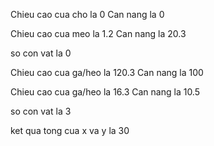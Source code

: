 Chieu cao cua cho la 0  Can nang la 0

Chieu cao cua meo la 1.2  Can nang la 20.3

so con vat la 0

Chieu cao cua ga/heo la 120.3  Can nang la 100

Chieu cao cua ga/heo la 16.3  Can nang la 10.5

so con vat la 3

ket qua tong cua x va y la 30
